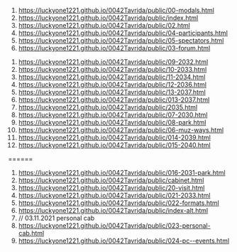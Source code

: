 <!-- https://github.com/luckyone1221/0042Tavrida -->
1. <https://luckyone1221.github.io/0042Tavrida/public/00-modals.html>
1. <https://luckyone1221.github.io/0042Tavrida/public/index.html>
1. <https://luckyone1221.github.io/0042Tavrida/public/02.html>
1. <https://luckyone1221.github.io/0042Tavrida/public/04-participants.html>
1. <https://luckyone1221.github.io/0042Tavrida/public/05-spectators.html> 
1. <https://luckyone1221.github.io/0042Tavrida/public/03-forum.html>
<!-- 1. <https://luckyone1221.github.io/0042Tavrida/public/06-muz-ways.html> -->
1. <https://luckyone1221.github.io/0042Tavrida/public/09-2032.html>
1. <https://luckyone1221.github.io/0042Tavrida/public/10-2033.html>
1. <https://luckyone1221.github.io/0042Tavrida/public/11-2034.html>
1. <https://luckyone1221.github.io/0042Tavrida/public/12-2036.html>
1. <https://luckyone1221.github.io/0042Tavrida/public/13-2037.html>
1. <https://luckyone1221.github.io/0042Tavrida/public/013-2037.html>
1.  <https://luckyone1221.github.io/0042Tavrida/public/2035.html>
1. <https://luckyone1221.github.io/0042Tavrida/public/07-2030.html>
1. <https://luckyone1221.github.io/0042Tavrida/public/08-park.html>
1. <https://luckyone1221.github.io/0042Tavrida/public/06-muz-ways.html>
1. <https://luckyone1221.github.io/0042Tavrida/public/014-2039.html>
1. <https://luckyone1221.github.io/0042Tavrida/public/015-2040.html>

======
1. <https://luckyone1221.github.io/0042Tavrida/public/016-2031-park.html>
2. <https://luckyone1221.github.io/0042Tavrida/public/cabinet.html>
3. <https://luckyone1221.github.io/0042Tavrida/public/20-visit.html>
4. <https://luckyone1221.github.io/0042Tavrida/public/021-2033.html>
5. <https://luckyone1221.github.io/0042Tavrida/public/022-formats.html>
6. <https://luckyone1221.github.io/0042Tavrida/public/index-alt.html>
7. // 03.11.2021 personal cab
8. <https://luckyone1221.github.io/0042Tavrida/public/023-personal-cab.html>
9. <https://luckyone1221.github.io/0042Tavrida/public/024-pc--events.html>
